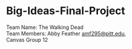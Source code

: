 # Big-Ideas-Final-Project

Team Name: The Walking Dead
<br>
Team Members: Abby Feather amf295@pitt.edu, 
<br>
Canvas Group 12

